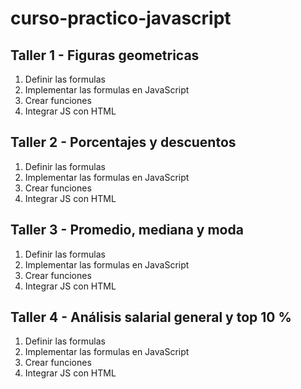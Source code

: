 # curso-practico-javascript

## Taller 1 - Figuras geometricas

1. Definir las formulas
2. Implementar las formulas en JavaScript
3. Crear funciones
4. Integrar JS con HTML

## Taller 2 - Porcentajes y descuentos

1. Definir las formulas
2. Implementar las formulas en JavaScript
3. Crear funciones
4. Integrar JS con HTML

## Taller 3 - Promedio, mediana y moda

1. Definir las formulas
2. Implementar las formulas en JavaScript
3. Crear funciones
4. Integrar JS con HTML

## Taller 4 - Análisis salarial general y top 10 %

1. Definir las formulas
2. Implementar las formulas en JavaScript
3. Crear funciones
4. Integrar JS con HTML
